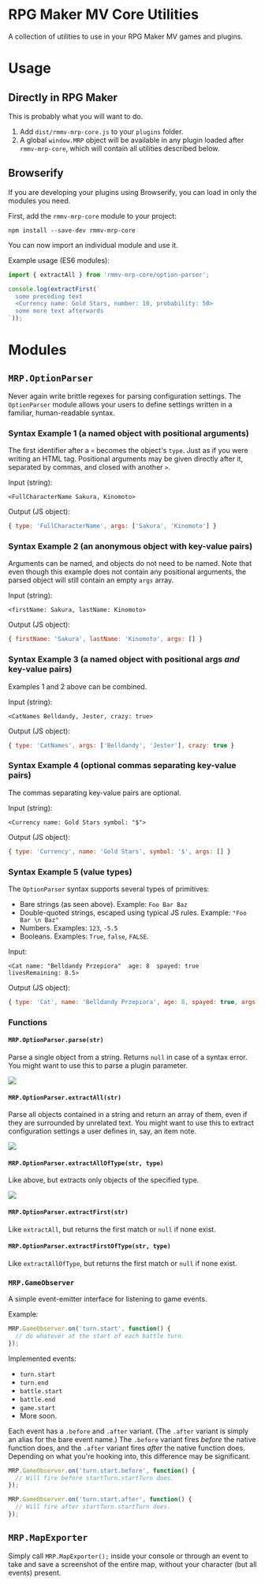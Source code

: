 # RPG Maker MV Core Utilities

A collection of utilities to use in your RPG Maker MV games and plugins.

# Usage

## Directly in RPG Maker

This is probably what you will want to do.

1. Add `dist/rmmv-mrp-core.js` to your `plugins` folder.
2. A global `window.MRP` object will be available in any plugin loaded after `rmmv-mrp-core`, which will contain all utilities described below.

## Browserify

If you are developing your plugins using Browserify, you can load in only the modules you need.

First, add the `rmmv-mrp-core` module to your project:

    npm install --save-dev rmmv-mrp-core

You can now import an individual module and use it.

Example usage (ES6 modules):

```javascript
import { extractAll } from 'rmmv-mrp-core/option-parser';

console.log(extractFirst(`
  some preceding text
  <Currency name: Gold Stars, number: 10, probability: 50>
  some more text afterwards
`));
```

# Modules

## `MRP.OptionParser`

Never again write brittle regexes for parsing configuration settings. The `OptionParser` module allows your users to define settings written in a familiar, human-readable syntax.

### Syntax Example 1 (a named object with positional arguments)

The first identifier after a `<` becomes the object's `type`. Just as if you were writing an HTML tag. Positional arguments may be given directly after it, separated by commas, and closed with another `>`.

Input (string):

    <FullCharacterName Sakura, Kinomoto>

Output (JS object):

```js
{ type: 'FullCharacterName', args: ['Sakura', 'Kinomoto'] }
```

### Syntax Example 2 (an anonymous object with key-value pairs)

Arguments can be named, and objects do not need to be named. Note that even though this example does not contain any positional arguments, the parsed object will still contain an empty `args` array.

Input (string):

    <firstName: Sakura, lastName: Kinomoto>

Output (JS object):

```js
{ firstName: 'Sakura', lastName: 'Kinomoto', args: [] }
```

### Syntax Example 3 (a named object with positional args *and* key-value pairs)

Examples 1 and 2 above can be combined.

Input (string):

    <CatNames Belldandy, Jester, crazy: true>

Output (JS object):

```js
{ type: 'CatNames', args: ['Belldandy', 'Jester'], crazy: true }
```

### Syntax Example 4 (optional commas separating key-value pairs)

The commas separating key-value pairs are optional.

Input (string):

    <Currency name: Gold Stars symbol: "$">

Output (JS object):

```js
{ type: 'Currency', name: 'Gold Stars', symbol: '$', args: [] }
```

### Syntax Example 5 (value types)

The `OptionParser` syntax supports several types of primitives:

- Bare strings (as seen above). Example: `Foo Bar Baz`
- Double-quoted strings, escaped using typical JS rules. Example: `"Foo Bar \n Baz"`
- Numbers. Examples: `123`, `-5.5`
- Booleans. Examples: `True`, `false`, `FALSE`.

Input:

    <Cat name: "Belldandy Przepiora"  age: 8  spayed: true  livesRemaining: 8.5>

Output (JS object):

```js
{ type: 'Cat', name: 'Belldandy Przepiora', age: 8, spayed: true, args: [] }
```

### Functions

#### `MRP.OptionParser.parse(str)`

Parse a single object from a string. Returns `null` in case of a syntax error. You might want to use this to parse a plugin parameter.

![](http://i.imgur.com/chbT1cM.png)

#### `MRP.OptionParser.extractAll(str)`

Parse all objects contained in a string and return an array of them, even if they are surrounded by unrelated text. You might want to use this to extract configuration settings a user defines in, say, an item note.

![](http://i.imgur.com/DiwPasS.png)

#### `MRP.OptionParser.extractAllOfType(str, type)`

Like above, but extracts only objects of the specified type.

![](http://i.imgur.com/lm7QDZu.png)

#### `MRP.OptionParser.extractFirst(str)`

Like `extractAll`, but returns the first match or `null` if none exist.

#### `MRP.OptionParser.extractFirstOfType(str, type)`

Like `extractAllOfType`, but returns the first match or `null` if none exist.

### `MRP.GameObserver`

A simple event-emitter interface for listening to game events.

Example:

```js
MRP.GameObserver.on('turn.start', function() {
  // do whatever at the start of each battle turn.
});
```

Implemented events:

- `turn.start`
- `turn.end`
- `battle.start`
- `battle.end`
- `game.start`
- More soon.

Each event has a `.before` and `.after` variant. (The `.after` variant is
simply an alias for the bare event name.) The `.before` variant fires *before*
the native function does, and the `.after` variant fires *after* the native
function does. Depending on what you're hooking into, this difference may be
significant.

```js
MRP.GameObserver.on('turn.start.before', function() {
  // Will fire before startTurn.startTurn does.
});

MRP.GameObserver.on('turn.start.after', function() {
  // Will fire after startTurn.startTurn does.
});
```

## `MRP.MapExporter`

Simply call `MRP.MapExporter();` inside your console or through an event to
take and save a screenshot of the entire map, without your character (but all
events) present.
